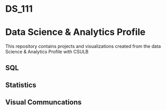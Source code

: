 # DS_111
# Data Science & Analytics Profile
This repository contains projects and visualizations created from the data Science & Analytics Profile with CSULB

## SQL

## Statistics

## Visual Communcations
